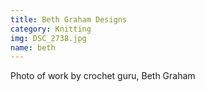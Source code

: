 ```yaml
---
title: Beth Graham Designs
category: Knitting
img: DSC_2738.jpg
name: beth
---
```


Photo of work by crochet guru, Beth Graham